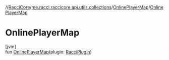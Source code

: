 //[RacciCore](../../../index.md)/[me.racci.raccicore.api.utils.collections](../index.md)/[OnlinePlayerMap](index.md)/[OnlinePlayerMap](-online-player-map.md)

# OnlinePlayerMap

[jvm]\
fun [OnlinePlayerMap](-online-player-map.md)(plugin: [RacciPlugin](../../me.racci.raccicore.api.plugin/-racci-plugin/index.md))
